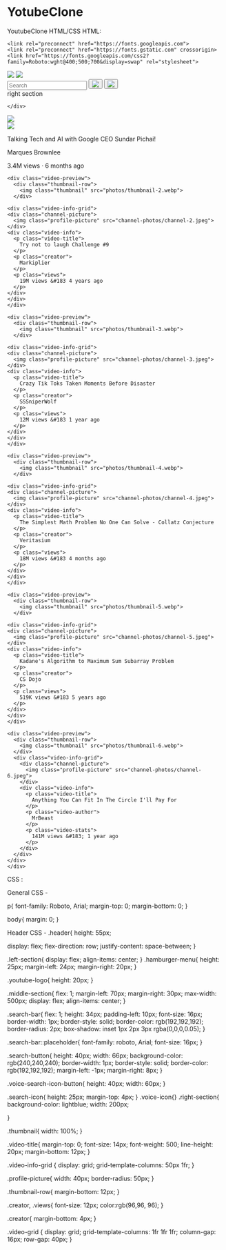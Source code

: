 # YotubeClone
YoutubeClone HTML/CSS
HTML: 


<!DOCTYPE html>
<html>
  <head>
    <title>Youtube.com Clone</title>
    <link rel="stylesheet" href="css-stylesheets/general.css">
    <link rel="stylesheet" href="css-stylesheets/header.css">
    <link rel="stylesheet" href="css-stylesheets/video.css">
   
    <link rel="preconnect" href="https://fonts.googleapis.com">
    <link rel="preconnect" href="https://fonts.gstatic.com" crossorigin>
    <link href="https://fonts.googleapis.com/css2?family=Roboto:wght@400;500;700&display=swap" rel="stylesheet">
  </head>
  <body>
    <div class="header">
      <div class="left-section">
          <img class="hamburger-menu" src="icons/hamburger-menu.svg">
          <img class="youtube-logo" src="icons/youtube-logo.svg">
      </div>
      <div class="middle-section">
        <input class="search-bar" type="text" placeholder="Search">
        <button class="search-button">
          <img class="search-icon" src="icons/search.svg">
        </button>
        <button class="voice-search-icon-button">
          <img class="voice-icon" src="icons/voice-search-icon.svg">
        </button>
      </div>
      <div class="right-section">
          right section
      </div>
      
     

    </div>
    
   
 <div class="video-grid"> 
    <div class="video-preview">
      <div class="thumbnail-row">
        <img class="thumbnail" src="photos/thumbnail-1.webp">
      </div>
    
   <div class="video-info-grid">
    <div class="channel-picture">
      <img class="profile-picture" src="channel-photos/channel-1.jpeg">
    </div>
    <div class="video-info">
      <p class="video-title">
        Talking Tech and AI with Google CEO Sundar Pichai!
      </p>
      <p class="creator">
        Marques Brownlee
      </p>
      <p class="views">
        3.4M views &#183 6 months ago
      </p>
    </div>
   </div>
 </div>

    
    <div class="video-preview">
      <div class="thumbnail-row">
        <img class="thumbnail" src="photos/thumbnail-2.webp">
      </div>

    <div class="video-info-grid">
    <div class="channel-picture">
      <img class="profile-picture" src="channel-photos/channel-2.jpeg">
    </div>
    <div class="video-info">
      <p class="video-title">
        Try not to laugh Challenge #9
      </p>
      <p class="creator">
        Markiplier
      </p>
      <p class="views">
        19M views &#183 4 years ago
      </p>
    </div>
    </div>
    </div>

    <div class="video-preview">
      <div class="thumbnail-row">
        <img class="thumbnail" src="photos/thumbnail-3.webp">
      </div>

    <div class="video-info-grid">
    <div class="channel-picture">
      <img class="profile-picture" src="channel-photos/channel-3.jpeg">
    </div>
    <div class="video-info">
      <p class="video-title">
        Crazy Tik Toks Taken Moments Before Disaster
      </p>
      <p class="creator">
        SSSniperWolf
      </p>
      <p class="views">
        12M views &#183 1 year ago
      </p>
    </div>
    </div>
    </div>

    <div class="video-preview">
      <div class="thumbnail-row">
        <img class="thumbnail" src="photos/thumbnail-4.webp">
      </div>

    <div class="video-info-grid">
    <div class="channel-picture">
      <img class="profile-picture" src="channel-photos/channel-4.jpeg">
    </div>
    <div class="video-info">
      <p class="video-title">
        The Simplest Math Problem No One Can Solve - Collatz Conjecture
      </p>
      <p class="creator">
        Veritasium
      </p>
      <p class="views">
        18M views &#183 4 months ago
      </p>
    </div>
    </div>
    </div>

    <div class="video-preview">
      <div class="thumbnail-row">
        <img class="thumbnail" src="photos/thumbnail-5.webp">
      </div>

    <div class="video-info-grid">
    <div class="channel-picture">
      <img class="profile-picture" src="channel-photos/channel-5.jpeg">
    </div>
    <div class="video-info">
      <p class="video-title">
        Kadane's Algorithm to Maximum Sum Subarray Problem
      </p>
      <p class="creator">
        CS Dojo
      </p>
      <p class="views">
        519K views &#183 5 years ago
      </p>
    </div>
    </div>
    </div>

    <div class="video-preview">
      <div class="thumbnail-row">
        <img class="thumbnail" src="photos/thumbnail-6.webp">
      </div>
      <div class="video-info-grid">
        <div class="channel-picture">
          <img class="profile-picture" src="channel-photos/channel-6.jpeg">
        </div>
        <div class="video-info">
          <p class="video-title">
            Anything You Can Fit In The Circle I'll Pay For
          </p>
          <p class="video-author">
            MrBeast
          </p>
          <p class="video-stats">
            141M views &#183; 1 year ago
          </p>
        </div>
      </div>
    </div>
    </div>
    
  </body>

</html>





CSS : 

General CSS - 

p{
  font-family: Roboto, Arial;
  margin-top: 0;
  margin-bottom: 0;
}

body{
  margin: 0;
}

Header CSS - 
.header{
  height: 55px;


  display: flex;
  flex-direction: row;
  justify-content: space-between;
}

.left-section{
  display: flex;
  align-items: center;
}
.hamburger-menu{
  height: 25px;
  margin-left: 24px;
  margin-right: 20px;
}

.youtube-logo{
  height: 20px;
}

.middle-section{
  flex: 1;
  margin-left: 70px;
  margin-right: 30px;
  max-width: 500px;
  display: flex;
  align-items: center;
}

.search-bar{
  flex: 1;
  height: 34px;
  padding-left: 10px;
  font-size: 16px;
  border-width: 1px;
  border-style: solid;
  border-color: rgb(192,192,192);
  border-radius: 2px;
  box-shadow: inset 1px 2px 3px rgba(0,0,0,0.05);
}

.search-bar::placeholder{
  font-family: roboto, Arial;
  font-size: 16px;
}

.search-button{
  height: 40px;
  width: 66px;
  background-color: rgb(240,240,240);
  border-width: 1px;
  border-style: solid;
  border-color: rgb(192,192,192);
  margin-left: -1px;
  margin-right: 8px;
}

.voice-search-icon-button{
  height: 40px;
  width: 60px;
}

.search-icon{
  height: 25px;
  margin-top: 4px;
}
.voice-icon{}
.right-section{
  background-color: lightblue;
  width: 200px;
  
}

.thumbnail{
  width: 100%;
}


.video-title{
  margin-top: 0;
  font-size: 14px;
  font-weight: 500;
  line-height: 20px;
  margin-bottom: 12px;
}

.video-info-grid {
  display: grid;
  grid-template-columns: 50px 1fr;
}

.profile-picture{
  width: 40px;
  border-radius: 50px;
}

.thumbnail-row{
  margin-bottom: 12px;
}

.creator, .views{
  font-size: 12px;
  color:rgb(96,96, 96);
}

.creator{
  margin-bottom: 4px;
}




.video-grid {
  display: grid;
  grid-template-columns: 1fr 1fr 1fr;
  column-gap: 16px;
  row-gap: 40px;
}
